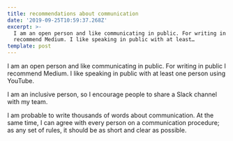 ```yaml
---
title: recommendations about communication
date: '2019-09-25T10:59:37.268Z'
excerpt: >-
  I am an open person and like communicating in public. For writing in public I
  recommend Medium. I like speaking in public with at least…
template: post
---
```

I am an open person and like communicating in public. For writing in public I recommend Medium. I like speaking in public with at least one person using YouTube.

I am an inclusive person, so I encourage people to share a Slack channel with my team.

I am probable to write thousands of words about communication. At the same time, I can agree with every person on a communication procedure; as any set of rules, it should be as short and clear as possible.
